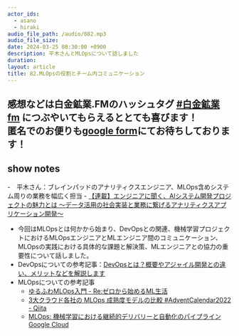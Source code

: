 ```yaml
---
actor_ids:
  - asano
  - hiraki
audio_file_path: /audio/082.mp3
audio_file_size: 
date: 2024-03-25 08:30:00 +0900
description: 平木さんとMLOpsについて話しました 
duration: 
layout: article
title: 82.MLOpsの役割とチーム内コミュニケーション
---
```

感想などは白金鉱業.FMのハッシュタグ [#白金鉱業fm](https://twitter.com/search?q=%23%E7%99%BD%E9%87%91%E9%89%B1%E6%A5%ADfm&src=typed_query) につぶやいてもらえるととても喜びます！  
匿名でのお便りも[google form](https://forms.gle/pRVNhjrhk8F88T228)にてお待ちしております！  
---

## show notes
 -　平木さん：ブレインパッドのアナリティクスエンジニア、MLOps含めシステム周りの業務を幅広く担当
    - [【連載】エンジニアに聞く、AIシステム開発プロジェクトの魅力とは ～データ活用の社会実装と業務に繋げるアナリティクスアプリケーション開発～](https://blog.brainpad.co.jp/entry/2023/06/08/161721)
 - 今回はMLOpsとは何かから始まり、DevOpsとの関連、機械学習プロジェクトにおけるMLOpsエンジニアとMLエンジニア間のコミュニケーション、MLOpsの実践における具体的な課題と解決策、MLエンジニアとの協力の重要性について話しました。
 - DevOpsについての参考記事：[DevOpsとは？概要やアジャイル開発との違い、メリットなどを解説します](https://pfs.nifcloud.com/navi/tech/devops.html)
 - MLOpsについての参考記事
    - [ゆるふわMLOps入門 - Re:ゼロから始めるML生活](https://www.nogawanogawa.com/entry/mlops)
    - [3大クラウド各社の MLOps 成熟度モデルの比較 #AdventCalendar2022 - Qiita](https://qiita.com/TaigoKuriyama/items/23005e29febd59ba2aa5)
    - [MLOps: 機械学習における継続的デリバリーと自動化のパイプライン Google Cloud](https://cloud.google.com/architecture/mlops-continuous-delivery-and-automation-pipelines-in-machine-learning?hl=ja)